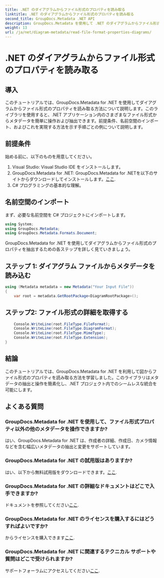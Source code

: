 ```yaml
---
title: .NET のダイアグラムからファイル形式のプロパティを読み取る
linktitle: .NET のダイアグラムからファイル形式のプロパティを読み取る
second_title: GroupDocs.Metadata .NET API
description: GroupDocs.Metadata を使用して .NET のダイアグラムからファイル形式のプロパティを読み取る方法を学習します。詳細なメタデータを簡単に抽出します。
weight: 13
url: /ja/net/diagram-metadata/read-file-format-properties-diagrams/
---
```


# .NET のダイアグラムからファイル形式のプロパティを読み取る

## 導入
このチュートリアルでは、GroupDocs.Metadata for .NET を使用してダイアグラムからファイル形式のプロパティを読み取る方法について説明します。このライブラリを使用すると、.NET アプリケーション内のさまざまなファイル形式からメタデータを簡単に操作および抽出できます。前提条件、名前空間のインポート、およびこれを実現する方法を示す手順ごとの例について説明します。

## 前提条件
始める前に、以下のものを用意してください。
1. Visual Studio: Visual Studio IDE をインストールします。
2.  GroupDocs.Metadata for .NET: GroupDocs.Metadata for .NETを以下のサイトからダウンロードしてインストールします。[ここ](https://releases.groupdocs.com/metadata/net/).
3. C# プログラミングの基本的な理解。

## 名前空間のインポート
まず、必要な名前空間を C# プロジェクトにインポートします。
```csharp
using System;
using GroupDocs.Metadata;
using GroupDocs.Metadata.Formats.Document;
```

GroupDocs.Metadata for .NET を使用してダイアグラムからファイル形式のプロパティを抽出するための各ステップを詳しく見ていきましょう。
## ステップ 1: ダイアグラム ファイルからメタデータを読み込む
```csharp
using (Metadata metadata = new Metadata("Your Input File"))
{
    var root = metadata.GetRootPackage<DiagramRootPackage>();
```
## ステップ2: ファイル形式の詳細を取得する
```csharp
    Console.WriteLine(root.FileType.FileFormat);
    Console.WriteLine(root.FileType.DiagramFormat);
    Console.WriteLine(root.FileType.MimeType);
    Console.WriteLine(root.FileType.Extension);
}
```

## 結論
このチュートリアルでは、GroupDocs.Metadata for .NET を利用して図からファイル形式のプロパティを読み取る方法を学習しました。このライブラリはメタデータの抽出と操作を簡素化し、.NET プロジェクト内でのシームレスな統合を可能にします。

## よくある質問
### GroupDocs.Metadata for .NET を使用して、ファイル形式プロパティ以外の他のメタデータを操作できますか?
はい、GroupDocs.Metadata for .NET は、作成者の詳細、作成日、カメラ情報などを含む幅広いメタデータの抽出と変更をサポートしています。
### GroupDocs.Metadata for .NET の試用版はありますか?
はい、以下から無料試用版をダウンロードできます。[ここ](https://releases.groupdocs.com/).
### GroupDocs.Metadata for .NET の詳細なドキュメントはどこで入手できますか?
ドキュメントを参照してください[ここ](https://tutorials.groupdocs.com/metadata/net/).
### GroupDocs.Metadata for .NET のライセンスを購入するにはどうすればよいですか?
からライセンスを購入できます[ここ](https://purchase.groupdocs.com/buy).
### GroupDocs.Metadata for .NET に関連するテクニカル サポートや質問はどこで受けられますか?
サポートフォーラムにアクセスしてください[ここ](https://forum.groupdocs.com/c/metadata/14).